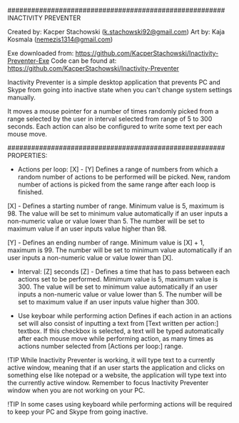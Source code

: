 #######################################################
INACTIVITY PREVENTER

Created by: Kacper Stachowski (k.stachowski92@gmail.com)
Art by: Kaja Kosmala (nemezis1314@gmail.com)

Exe downloaded from: https://github.com/KacperStachowski/Inactivity-Preventer-Exe
Code can be found at: https://github.com/KacperStachowski/Inactivity-Preventer


Inactivity Preventer is a simple desktop application that prevents PC and Skype from going into inactive state when you can't change system settings manually.

It moves a mouse pointer for a number of times randomly picked from a range selected by the user in interval selected from range of 5 to 300 seconds. Each action can also be configured to write some text per each mouse move.

#######################################################
PROPERTIES:

* Actions per loop: [X] - [Y] 
Defines a range of numbers from which a random number of actions to be performed will be picked. New, random number of actions is picked from the same range after each loop is finished.

[X] - Defines a starting number of range. Minimum value is 5, maximum is 98. The value will be set to minimum value automatically if an user inputs a non-numeric value or value lower than 5. The number will be set to maximum value if an user inputs value higher than 98.

[Y] - Defines an ending number of range. Minimum value is [X] + 1, maximum is 99. The number will be set to minimum value automatically if an user inputs a non-numeric value or value lower than [X].


* Interval: [Z] seconds
[Z] - Defines a time that has to pass between each actions set to be performed. Mimimum value is 5, maximum value is 300. The value will be set to minimum value automatically if an user inputs a non-numeric value or value lower than 5. The number will be set to maximum value if an user inputs value higher than 300.

* Use keyboar while performing action
Defines if each action in an actions set will also consist of inputting a text from [Text written per action:] textbox. If this checkbox is selected, a text will be typed automatically after each mouse move while performing action, as many times as actions number selected from [Actions per loop:] range.

!TIP
While Inactivity Preventer is working, it will type text to a currently active window, meaning that if an user starts the application and clicks on something else like notepad or a website, the application will type text into the currently active window. Remember to focus Inactivity Preventer window when you are not working on your PC. 

!TIP
In some cases using keyboard while performing actions will be required to keep your PC and Skype from going inactive.
